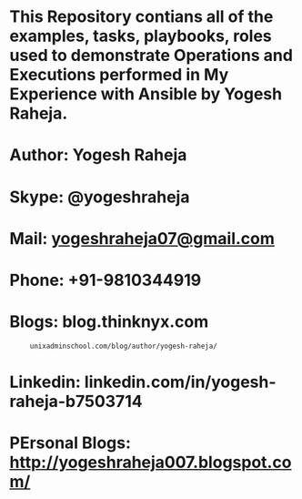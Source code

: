# This Repository contians all of the examples, tasks, playbooks, roles used to demonstrate Operations and Executions performed in My Experience with Ansible by Yogesh Raheja.

# Author: Yogesh Raheja

# Skype: @yogeshraheja

# Mail: yogeshraheja07@gmail.com

# Phone: +91-9810344919

# Blogs: blog.thinknyx.com
         unixadminschool.com/blog/author/yogesh-raheja/
         

# Linkedin: linkedin.com/in/yogesh-raheja-b7503714

# PErsonal Blogs: http://yogeshraheja007.blogspot.com/
